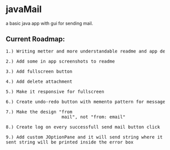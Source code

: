 <h1>javaMail</h1>
<p>a basic java app with gui for sending mail.</p>

<h2>Current Roadmap:</h2>
<pre>
1.) Writing metter and more understandable readme and app description. <br>
2.) Add some in app screenshots to readme <br>
3.) Add fullscreen button <br>
4.) Add delete attachment <br>
5.) Make it responsive for fullscreen <br>
6.) Create undo-redo button with memento pattern for message area <br>
7.) Make the design "from
                     mail", not "from: email" <br>
8.) Create log on every successfull send mail button click <br>
9.) Add custom JOptionPane and it will send string where it is used and that 
sent string will be printed inside the error box
</pre>

